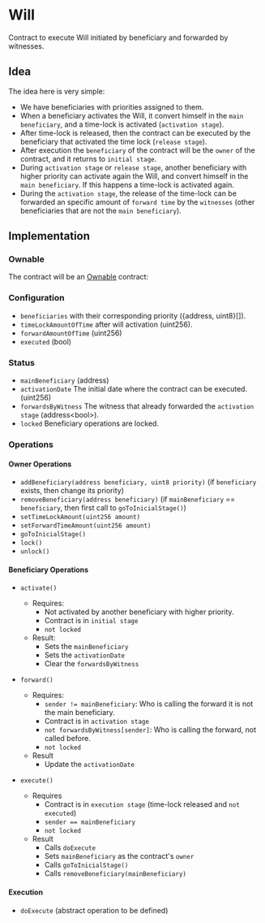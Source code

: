 # Will
Contract to execute Will initiated by beneficiary and forwarded by witnesses.


## Idea

The idea here is very simple:
- We have beneficiaries with priorities assigned to them.
- When a beneficiary activates the Will, it convert himself in the `main beneficiary`, and a time-lock is activated (`activation stage`).
- After time-lock is released, then the contract can be executed by the beneficiary that activated the time lock (`release stage`).
- After execution the `beneficiary` of the contract will be the `owner` of the contract, and it returns to `initial stage`.
- During `activation stage` or `release stage`, another beneficiary with higher priority can activate again the Will, and convert himself in the `main beneficiary`. If this happens a time-lock is activated again.
- During the `activation stage`, the release of the time-lock can be forwarded an specific amount of `forward time` by the `witnesses` (other beneficiaries that are not the `main beneficiary`).

## Implementation

### Ownable
The contract will be an [Ownable](https://docs.openzeppelin.com/contracts/4.x/access-control#ownership-and-ownable) contract:

### Configuration
 - `beneficiaries` with their corresponding priority ({address, uint8}[]).
 - `timeLockAmountOfTime` after will activation (uint256).
 - `forwardAmountOfTime` (uint256)
 - `executed` (bool)

### Status
- `mainBeneficiary` (address)
- `activationDate` The initial date where the contract can be executed. (uint256)
- `forwardsByWitness` The witness that already forwarded the `activation stage` (address\<bool>).
- `locked` Beneficiary operations are locked.

### Operations
#### Owner Operations
- `addBeneficiary(address beneficiary, uint8 priority)` (if `beneficiary` exists, then change its priority)
- `removeBeneficiary(address beneficiary)` (if `mainBeneficiary` == `beneficiary`, then first call to `goToInicialStage()`)
- `setTimeLockAmount(uint256 amount)`
- `setForwardTimeAmount(uint256 amount)`
- `goToInicialStage()`
- `lock()`
- `unlock()`

#### Beneficiary Operations

- `activate()` 
	- Requires:
		- Not activated by another beneficiary with higher priority.
		- Contract is in `initial stage`
		- `not locked`
	- Result:
		- Sets the `mainBeneficiary`
		- Sets the `activationDate`
		- Clear the `forwardsByWitness`

- `forward()`
	-  Requires:
		- `sender != mainBeneficiary`: Who is calling the forward it is not the main beneficiary.
		- Contract is in `activation stage`
		- `not forwardsByWitness[sender]`: Who is calling the forward, not called before.
		- `not locked`
	- Result
		- Update the `activationDate`

- `execute()` 
	- Requires
		- Contract is in `execution stage` (time-lock released and `not executed`)
		- `sender == mainBeneficiary`
		- `not locked`
	- Result
		- Calls `doExecute`
		- Sets `mainBeneficiary` as the contract's `owner`
		- Calls `goToInicialStage()`
		- Calls `removeBeneficiary(mainBeneficiary)`

#### Execution
- `doExecute` (abstract operation to be defined)
